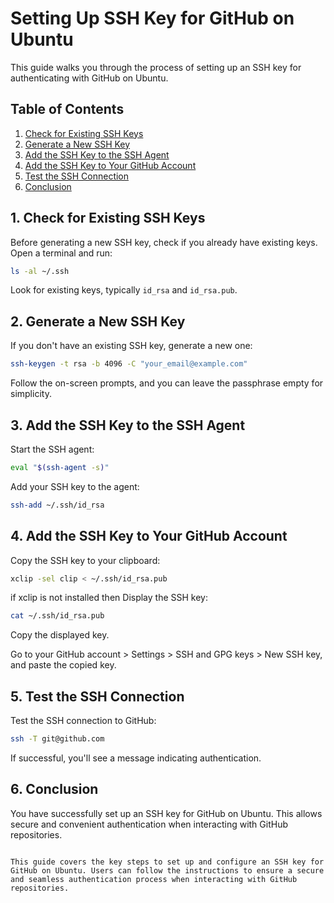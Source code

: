 # Setting Up SSH Key for GitHub on Ubuntu

This guide walks you through the process of setting up an SSH key for authenticating with GitHub on Ubuntu.

## Table of Contents

1. [Check for Existing SSH Keys](#1-check-for-existing-ssh-keys)
2. [Generate a New SSH Key](#2-generate-a-new-ssh-key)
3. [Add the SSH Key to the SSH Agent](#3-add-the-ssh-key-to-the-ssh-agent)
4. [Add the SSH Key to Your GitHub Account](#4-add-the-ssh-key-to-your-github-account)
5. [Test the SSH Connection](#5-test-the-ssh-connection)
6. [Conclusion](#6-conclusion)

## 1. Check for Existing SSH Keys

Before generating a new SSH key, check if you already have existing keys. Open a terminal and run:

```bash
ls -al ~/.ssh
```

Look for existing keys, typically `id_rsa` and `id_rsa.pub`.

## 2. Generate a New SSH Key

If you don't have an existing SSH key, generate a new one:

```bash
ssh-keygen -t rsa -b 4096 -C "your_email@example.com"
```

Follow the on-screen prompts, and you can leave the passphrase empty for simplicity.

## 3. Add the SSH Key to the SSH Agent

Start the SSH agent:

```bash
eval "$(ssh-agent -s)"
```

Add your SSH key to the agent:

```bash
ssh-add ~/.ssh/id_rsa
```

## 4. Add the SSH Key to Your GitHub Account

Copy the SSH key to your clipboard:

```bash
xclip -sel clip < ~/.ssh/id_rsa.pub
```

if xclip is not installed then
Display the SSH key:

```bash
cat ~/.ssh/id_rsa.pub
```
Copy the displayed key.

Go to your GitHub account > Settings > SSH and GPG keys > New SSH key, and paste the copied key.

## 5. Test the SSH Connection

Test the SSH connection to GitHub:

```bash
ssh -T git@github.com
```

If successful, you'll see a message indicating authentication.

## 6. Conclusion

You have successfully set up an SSH key for GitHub on Ubuntu. This allows secure and convenient authentication when interacting with GitHub repositories.
```

This guide covers the key steps to set up and configure an SSH key for GitHub on Ubuntu. Users can follow the instructions to ensure a secure and seamless authentication process when interacting with GitHub repositories.